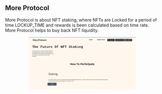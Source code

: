 ## More Protocol

More Protocol is about NFT staking, where NFTs are Locked for a period of time LOCKUP_TIME and rewards is been calculated based on time rate.
More Protocol helps to buy back NFT liquidity.

<p style="text-align:center;">
  <img src="./img/home.png" width="350" title="hover text">
</p>